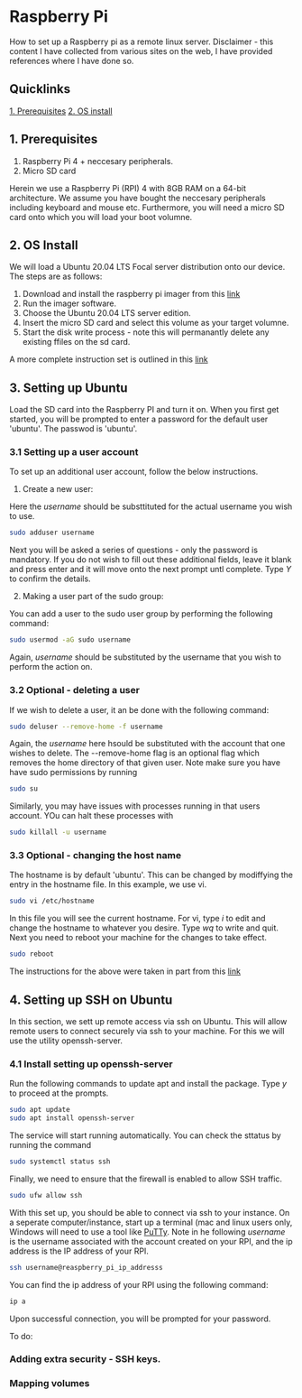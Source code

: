 # Raspberry Pi

How to set up a Raspberry pi as a remote linux server. Disclaimer - this content I have collected from various sites on the web, I have provided references where I have done so. 

## Quicklinks

[1. Prerequisites](##1-prerequisites)
[2. OS install](##2-os-install)

## 1. Prerequisites

1.  Raspberry Pi 4 + neccesary peripherals. 
2.  Micro SD card 

Herein we use a Raspberry Pi (RPI) 4 with 8GB RAM on a 64-bit architecture. We assume you have bought the neccesary peripherals including keyboard and mouse etc. 
Furthermore, you will need a micro SD card onto which you will load your boot volumne. 

## 2. OS Install

We will load a Ubuntu 20.04 LTS Focal server distribution onto our device. The steps are as follows:

1. Download and install the raspberry pi imager from this [link](https://www.raspberrypi.org/software/)
2. Run the imager software. 
3. Choose the Ubuntu 20.04 LTS server edition. 
4. Insert the micro SD card and select this volume as your target volumne. 
5. Start the disk write process - note this will permanantly delete any existing ffiles on the sd card. 

A more complete instruction set is outlined in this [link](https://www.youtube.com/watch?v=ntaXWS8Lk34)

## 3. Setting up Ubuntu

Load the SD card into the Raspberry PI and turn it on. When you first get started, you will be prompted to enter a password for the default user 'ubuntu'. The passwod is 'ubuntu'. 

### 3.1 Setting up a user account

To set up an additional user account, follow the below instructions. 

1. Create a new user:

Here the *username* should be substtituted for the actual username you wish to use. 
```bash
sudo adduser username
```

Next you will be asked a series of questions - only the password is mandatory. If you do not wish to fill out these additional fields, leave it blank and press enter and it will move onto the next prompt untl complete. Type *Y* to confirm the details. 

2. Making a user part of the sudo group:

You can add a user to the sudo user group by performing the following command:

```bash
sudo usermod -aG sudo username
```
Again, *username* should be substituted by the username that you wish to perform the action on. 

### 3.2 Optional - deleting a user

If we wish to delete a user, it an be done with the following command:

```bash
sudo deluser --remove-home -f username
```
Again, the *username* here hsould be substituted with the account that one wishes to delete. The --remove-home flag is an optional flag which removes the home directory of that given user. Note make sure you have have sudo permissions by running

```bash
sudo su
```

Similarly, you may have issues with processes running in that users account. YOu can halt these processes with

```bash
sudo killall -u username
```

### 3.3 Optional - changing the host name
 The hostname is by default 'ubuntu'. This can be changed by modiffying the entry in the hostname file. In this example, we use vi. 
 
 ```bash
 sudo vi /etc/hostname
 ```
 
In this file you will see the current hostname. For vi, type *i* to edit and change the hostname to whatever you desire. Type *wq* to write and quit. Next you need to reboot your machine for the changes to take effect.

```bash
sudo reboot
```


The instructions for the above were taken in part from this [link](https://linuxize.com/post/how-to-add-and-delete-users-on-ubuntu-20-04/)

## 4. Setting up SSH on Ubuntu

In this section, we sett up remote access via ssh on Ubuntu. This will allow remote users to connect securely via ssh to your machine. For this we will use the utility openssh-server.

### 4.1 Install setting up openssh-server

Run the following commands to update apt and install the package. Type *y* to proceed at the prompts. 

```bash
sudo apt update
sudo apt install openssh-server
```

The service will start running automatically. You can check the sttatus by running the command

```bash
sudo systemctl status ssh
```

Finally, we need to ensure that the firewall is enabled to allow SSH traffic.

```bash
sudo ufw allow ssh
```

With this set up, you should be able to connect via ssh to your instance. On a seperate computer/instance, start up a terminal (mac and linux users only, Windows will need to use a tool like [PuTTy](https://www.putty.org/). Note in he following *username* is the username associated with the account created on your RPI, and the ip address is the IP address of your RPI. 

```bash
ssh username@reaspberry_pi_ip_addresss
```
You can find the ip address of your RPI using the following command:

```bash
ip a
```

Upon successful connection, you will be prompted for your password. 

To do:
### Adding extra security - SSH keys.
### Mapping volumes








